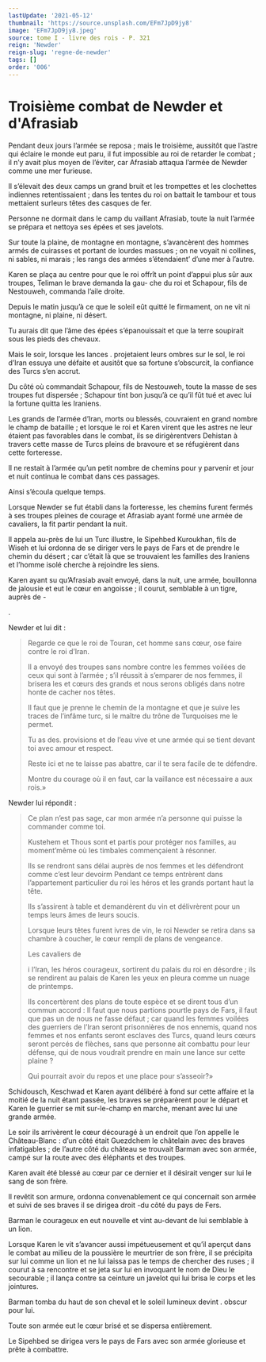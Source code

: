 ```yaml
---
lastUpdate: '2021-05-12'
thumbnail: 'https://source.unsplash.com/EFm7JpD9jy8'
image: 'EFm7JpD9jy8.jpeg'
source: tome I - livre des rois - P. 321
reign: 'Newder'
reign-slug: 'regne-de-newder'
tags: []
order: '006'
---
```


# Troisième combat de Newder et d'Afrasiab

Pendant deux jours l’armée se reposa ; mais le troisième, aussitôt que l’astre qui éclaire le monde eut paru, il fut impossible au roi de retarder le combat ; il n’y avait plus moyen de l’éviter, car Afrasiab attaqua l’armée de Newder comme une mer furieuse.

Il s’élevait des deux camps un grand bruit et les trompettes et les clochettes indiennes retentissaient ; dans les tentes du roi on battait le tambour et tous mettaient surleurs têtes des casques de fer.

Personne ne dormait dans le camp du vaillant Afrasiab, toute la nuit l’armée se prépara et nettoya ses épées et ses javelots.

Sur toute la plaine, de montagne en montagne, s’avancèrent des hommes armés de cuirasses et portant de lourdes massues ; on ne voyait ni collines, ni sables, ni marais ; les rangs des armées s’étendaient’ d’une mer à l’autre.

Karen se plaça au centre pour que le roi offrît un point d’appui plus sûr aux troupes, Teliman le brave demanda la gau-
che du roi et Schapour, fils de Nestouweh, commanda l’aile droite.

Depuis le matin jusqu’à ce que le soleil eût quitté le firmament, on ne vit ni montagne, ni plaine, ni désert.

Tu aurais dit que l’âme des épées s’épanouissait et que la terre soupirait sous les pieds des chevaux.

Mais le soir, lorsque les lances . projetaient leurs ombres sur le sol, le roi d’Iran essuya une défaite et ausitôt que sa fortune s’obscurcit, la confiance des Turcs s’en accrut.

Du côté où commandait Schapour, fils de Nestouweh, toute la masse de ses troupes fut dispersée ; Schapour tint bon jusqu’à ce qu’il fût tué et avec lui la fortune quitta les Iraniens.

Les grands de l’armée d’Iran, morts ou blessés, couvraient en grand nombre le champ de bataille ; et lorsque le roi et Karen virent que les astres ne leur étaient pas favorables dans le combat, ils se dirigèrentvers Dehistan à travers cette masse de Turcs pleins de bravoure et se réfugièrent dans cette forteresse.

Il ne restait à l’armée qu’un petit nombre de chemins pour y parvenir et jour et nuit continua le combat dans ces passages.

Ainsi s’écoula quelque temps.

Lorsque Newder se fut établi dans la forteresse, les chemins furent fermés à ses troupes pleines de courage et Afrasiab ayant formé une armée de cavaliers, la fit partir pendant la nuit.

Il appela au-près de lui un Turc illustre, le Sipehbed Kuroukhan, fils de Wiseh et lui ordonna de se diriger vers le pays de Fars et de prendre le chemin du désert ; car c’était là que se trouvaient les familles des Iraniens et l’homme isolé cherche à rejoindre les siens.

Karen ayant su qu’Afrasiab avait envoyé, dans la nuit, une armée, bouillonna de jalousie et eut le cœur en angoisse ; il courut, semblable à un tigre, auprès de -

.

Newder et lui dit :

> Regarde ce que le roi de Touran, cet homme sans cœur, ose faire contre le roi d’Iran.
>
> Il a envoyé des troupes sans nombre contre les femmes voilées de ceux qui sont à l’armée ; s’il réussit à s’emparer de nos femmes, il brisera les et cœurs des grands et nous serons obligés dans notre honte de cacher nos têtes.
>
> Il faut que je prenne le chemin de la montagne et que je suive les traces de l’infâme turc, si le maître du trône de Turquoises me le permet.
>
> Tu as des. provisions et de l’eau vive et une armée qui se tient devant toi avec amour et respect.
>
> Reste ici et ne te laisse pas abattre, car il te sera facile de te défendre.
>
> Montre du courage où il en faut, car la vaillance est nécessaire a aux rois.»

Newder lui répondit :

> Ce plan n’est pas sage, car mon armée n’a personne qui puisse la commander comme toi.
>
> Kustehem et Thous sont et partis pour protéger nos familles, au moment’même où les timbales commençaient à résonner.
>
> Ils se rendront sans délai auprès de nos femmes et les défendront comme c’est leur devoirm Pendant ce temps entrèrent dans l’appartement particulier du roi les héros et les grands portant haut la tête.
>
> Ils s’assirent à table et demandèrent du vin et délivrèrent pour un temps leurs âmes de leurs soucis.
>
> Lorsque leurs têtes furent ivres de vin, le roi Newder se retira dans sa chambre à coucher, le cœur rempli de plans de vengeance.
>
> Les cavaliers de
>
> i l’Iran, les héros courageux, sortirent du palais du roi en désordre ; ils se rendirent au palais de Karen les yeux en pleura comme un nuage de printemps.
>
> Ils concertèrent des plans de toute espèce et se dirent tous d’un commun accord : Il faut que nous partions pourtle pays de Fars, il faut que pas un de nous ne fasse défaut ; car quand les femmes voilées des guerriers de l’Iran seront prisonnières de nos ennemis, quand nos femmes et nos enfants seront esclaves des Turcs, quand leurs cœurs seront percés de flèches, sans que personne ait combattu pour leur défense, qui de nous voudrait prendre en main une lance sur cette plaine ?
>
> Qui pourrait avoir du repos et une place pour s’asseoir?»

Schidousch, Keschwad et Karen ayant délibéré à fond sur cette affaire et la moitié de la nuit étant passée, les braves se préparèrent pour le départ et Karen le guerrier se mit sur-le-champ en marche, menant avec lui une grande armée.

Le soir ils arrivèrent le cœur découragé à un endroit que l’on appelle le Château-Blanc : d’un côté était Guezdchem le châtelain avec des braves infatigables ; de l’autre côté du château se trouvait Barman avec son armée, campé sur la route avec des éléphants et des troupes.

Karen avait été blessé au cœur par ce dernier et il désirait venger sur lui le sang de son frère.

Il revêtit son armure, ordonna convenablement ce qui concernait son armée et suivi de ses braves il se dirigea droit -du côté du pays de Fers.

Barman le courageux en eut nouvelle et vint au-devant de lui semblable à un lion.

Lorsque Karen le vit s’avancer aussi impétueusement et qu’il aperçut dans le combat au milieu de la poussière le meurtrier de son frère, il se précipita sur lui comme un lion et ne lui laissa pas le temps de chercher des ruses ; il courut à sa rencontre et se jeta sur lui en invoquant le nom de Dieu le secourable ; il lança contre sa ceinture un javelot qui lui brisa le corps et les jointures.

Barman tomba du haut de son cheval et le soleil lumineux devint
. obscur pour lui.

Toute son armée eut le cœur brisé et se dispersa entièrement.

Le Sipehbed se dirigea vers le pays de Fars avec son armée glorieuse et prête à combattre.
